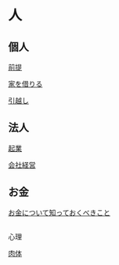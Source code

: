 # 人

## 個人

[前提](前提＠個人)

[家を借りる](家を借りる)

[引越し](引越し)


## 法人

[起業](起業)

[会社経営](会社経営)


## お金

[お金について知っておくべきこと](お金について知っておくべきこと)


##

心理

[肉体](肉体)
